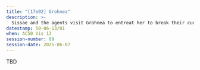 ```yaml
---
title: "[17e02] Grohnea"
description: >-
  Sissae and the agents visit Grohnea to entreat her to break their curses.
datestamp: 50-06-13/01
when: AC50 Vis 13
session-number: 89
session-date: 2025-06-07
---
```


TBD
